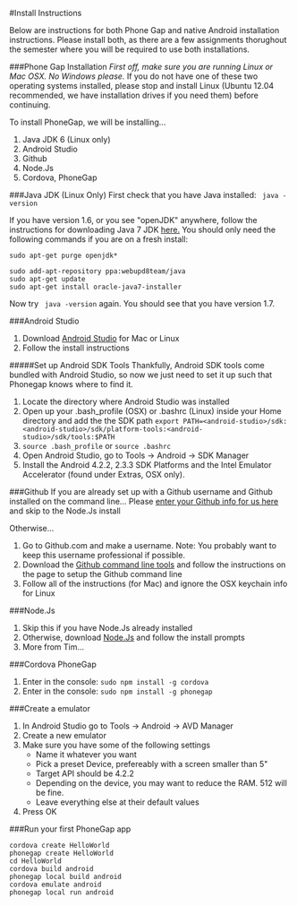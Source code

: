 #Install Instructions

Below are instructions for both Phone Gap and native Android installation instructions. Please install both, as there are a few assignments thorughout the semester where you will be required to use both installations.

###Phone Gap Installation
_First off, make sure you are running Linux or Mac OSX. No Windows please._ If you do not have one of these two operating systems installed, please stop and install Linux (Ubuntu 12.04 recommended, we have installation drives if you need them) before continuing.

To install PhoneGap, we will be installing...


1. Java JDK 6 (Linux only)
2. Android Studio
3. Github
4. Node.Js
5. Cordova, PhoneGap



###Java JDK (Linux Only)
First check that you have Java installed:
``` java -version```

If you have version 1.6, or you see "openJDK" anywhere, follow the instructions for downloading Java 7 JDK [here.](http://www.ubuntugeek.com/how-to-install-oracle-java-7-in-ubuntu-12-04.html)
You should only need the following commands if you are on a fresh install:
```
sudo apt-get purge openjdk*

sudo add-apt-repository ppa:webupd8team/java
sudo apt-get update
sudo apt-get install oracle-java7-installer
```

Now try ` java -version` again. You should see that you have version 1.7.


###Android Studio
1. Download [Android Studio](http://developer.android.com/sdk/installing/studio.html) for Mac or Linux
2. Follow the install instructions

#####Set up Android SDK Tools
Thankfully, Android SDK tools come bundled with Android Studio, so now we just need to set it up such that Phonegap knows where to find it.

1. Locate the directory where Android Studio was installed
2. Open up your .bash_profile (OSX) or .bashrc (Linux) inside your Home directory and add the the SDK path
	`export PATH=<android-studio>/sdk:<android-studio>/sdk/platform-tools:<android-studio>/sdk/tools:$PATH`
3. `source .bash_profile` or `source .bashrc`
4. Open Android Studio, go to Tools -> Android -> SDK Manager
5. Install the Android 4.2.2, 2.3.3 SDK Platforms and the Intel Emulator Accelerator (found under Extras, OSX only).

###Github
If you are already set up with a Github username and Github installed on the command line...
Please [enter your Github info for us here](https://docs.google.com/forms/d/1ZsL6tvAlNkZu1AbBnvmJ4G7Yj_LOCbO0bjRS6SnXdIw/viewform) and skip to the Node.Js install

Otherwise...

1. Go to Github.com and make a username. Note: You probably want to keep this username professional if possible. 
2. Download the [Github command line tools](https://help.github.com/articles/set-up-git) and follow the instructions on the page to setup the Github command line
3. Follow all of the instructions (for Mac) and ignore the OSX keychain info for Linux

###Node.Js
1. Skip this if you have Node.Js already installed
2. Otherwise, download [Node.Js](http://nodejs.org/download/) and follow the install prompts
3. More from Tim...

###Cordova PhoneGap
1. Enter in the console: `sudo npm install -g cordova`
2. Enter in the console: `sudo npm install -g phonegap`

###Create a emulator
1. In Android Studio go to Tools -> Android -> AVD Manager
2. Create a new emulator
3. Make sure you have some of the following settings
	* Name it whatever you want
	* Pick a preset Device, prefereably with a screen smaller than 5"
	* Target API should be 4.2.2
	* Depending on the device, you may want to reduce the RAM. 512 will be fine.
	* Leave everything else at their default values
4. Press OK

###Run your first PhoneGap app
```
cordova create HelloWorld
phonegap create HelloWorld
cd HelloWorld
cordova build android
phonegap local build android
cordova emulate android
phonegap local run android
```
